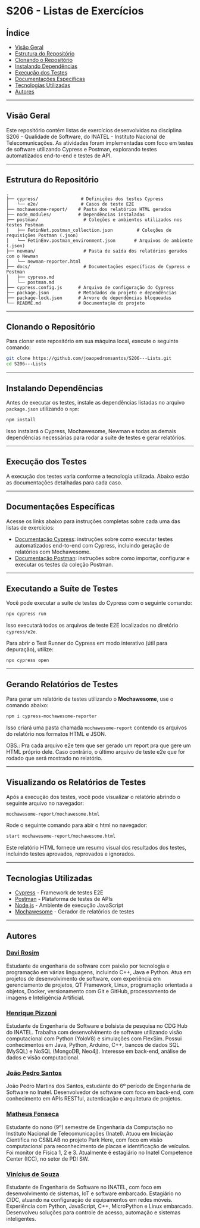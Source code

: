 ﻿# S206 - Listas de Exercícios

## Índice

- [Visão Geral](#visão-geral)
- [Estrutura do Repositório](#estrutura-do-repositório)
- [Clonando o Repositório](#clonando-o-repositório)
- [Instalando Dependências](#instalando-dependências)
- [Execução dos Testes](#execução-dos-testes)
- [Documentações Específicas](#documentações-específicas)
- [Tecnologias Utilizadas](#tecnologias-utilizadas)
- [Autores](#autores)
---

## Visão Geral

Este repositório contém listas de exercícios desenvolvidas na disciplina S206 - Qualidade de Software, do INATEL - Instituto Nacional de Telecomunicações. As atividades foram implementadas com foco em testes de software utilizando Cypress e Postman, explorando testes automatizados end-to-end e testes de API.

---

## Estrutura do Repositório

```plaintext
.
├── cypress/                # Definições dos testes Cypress
│   └── e2e/                # Casos de teste E2E
├── mochawesome-report/    # Pasta dos relatórios HTML gerados
├── node_modules/          # Dependências instaladas
├── postman/                 # Coleções e ambientes utilizados nos testes Postman
│   ├── FetinNet.postman_collection.json         # Coleções de requisições Postman (.json)
│   └── FetinEnv.postman_environment.json       # Arquivos de ambiente (.json)
├── newman/                  # Pasta de saída dos relatórios gerados com o Newman
│   └── newman-reporter.html
├── docs/                    # Documentações específicas de Cypress e Postman
│   ├── cypress.md
│   └── postman.md
├── cypress.config.js      # Arquivo de configuração do Cypress
├── package.json           # Metadados do projeto e dependências
├── package-lock.json      # Árvore de dependências bloqueadas
└── README.md              # Documentação do projeto
```

---

## Clonando o Repositório

Para clonar este repositório em sua máquina local, execute o seguinte comando:

```bash
git clone https://github.com/joaopedromsantos/S206---Lists.git
cd S206---Lists
```

---

## Instalando Dependências

Antes de executar os testes, instale as dependências listadas no arquivo `package.json` utilizando o `npm`:

```bash
npm install
```

Isso instalará o Cypress, Mochawesome, Newman e todas as demais dependências necessárias para rodar a suíte de testes e gerar relatórios.

---

## Execução dos Testes

A execução dos testes varia conforme a tecnologia utilizada. Abaixo estão as documentações detalhadas para cada caso.

---

## Documentações Específicas

Acesse os links abaixo para instruções completas sobre cada uma das listas de exercícios:

- [Documentação Cypress](./docs/cypress.md): instruções sobre como executar testes automatizados end-to-end com Cypress, incluindo geração de relatórios com Mochawesome.
- [Documentação Postman](./docs/postman.md): instruções sobre como importar, configurar e executar os testes da coleção Postman.

---

## Executando a Suíte de Testes

Você pode executar a suíte de testes do Cypress com o seguinte comando:

```bash
npx cypress run
```

Isso executará todos os arquivos de teste E2E localizados no diretório `cypress/e2e`.

Para abrir o Test Runner do Cypress em modo interativo (útil para depuração), utilize:

```bash
npx cypress open
```

---

## Gerando Relatórios de Testes

Para gerar um relatório de testes utilizando o **Mochawesome**, use o comando abaixo:

```bash
npm i cypress-mochawesome-reporter
```

Isso criará uma pasta chamada `mochawesome-report` contendo os arquivos do relatório nos formatos HTML e JSON.

OBS.: Pra cada arquivo e2e tem que ser gerado um report pra que gere um HTML próprio dele. Caso contrário, o último arquivo de teste e2e que for rodado que será mostrado no relatório.

---

## Visualizando os Relatórios de Testes

Após a execução dos testes, você pode visualizar o relatório abrindo o seguinte arquivo no navegador:

```bash
mochawesome-report/mochawesome.html
```

Rode o seguinte comando para abir o html no navegador:

```bash
start mochawesome-report/mochawesome.html
```

Este relatório HTML fornece um resumo visual dos resultados dos testes, incluindo testes aprovados, reprovados e ignorados.

---

## Tecnologias Utilizadas

- [Cypress](https://www.cypress.io/) - Framework de testes E2E
- [Postman](https://www.postman.com/) - Plataforma de testes de APIs
- [Node.js](https://nodejs.org/) - Ambiente de execução JavaScript
- [Mochawesome](https://github.com/adamgruber/mochawesome) - Gerador de relatórios de testes


---

## Autores

### [Davi Rosim](https://github.com/DaviRosimES)

Estudante de engenharia de software com paixão por tecnologia e programação em várias linguagens, incluindo C++, Java e Python. Atua em projetos de desenvolvimento de software, com experiência em gerenciamento de projetos, QT Framework, Linux, programação orientada a objetos, Docker, versionamento com Git e GitHub, processamento de imagens e Inteligência Artificial.

### [Henrique Pizzoni](https://github.com/henrique-pizzoni)

Estudante de Engenharia de Software e bolsista de pesquisa no CDG Hub do INATEL. Trabalha com desenvolvimento de software utilizando visão computacional com Python (YoloV8) e simulações com FlexSim. Possui conhecimentos em Java, Python, Arduino, C++, bancos de dados SQL (MySQL) e NoSQL (MongoDB, Neo4j). Interesse em back-end, análise de dados e visão computacional.

### [João Pedro Santos](https://github.com/joaopedromsantos)

João Pedro Martins dos Santos, estudante do 6º período de Engenharia de Software no Inatel. Desenvolvedor de software com foco em back-end, com conhecimento em APIs RESTful, autenticação e arquitetura de projetos.

### [Matheus Fonseca](https://github.com/matheusAFONSECA)

Estudante do nono (9º) semestre de Engenharia da Computação no Instituto Nacional de Telecomunicações (Inatel). Atuou em Iniciação Científica no CS&ILAB no projeto Park Here, com foco em visão computacional para reconhecimento de placas e identificação de veículos. Foi monitor de Física 1, 2 e 3. Atualmente é estagiário no Inatel Competence Center (ICC), no setor de PDI SW.

### [Vinícius de Souza](https://github.com/viniss211)

Estudante de Engenharia de Software no INATEL, com foco em desenvolvimento de sistemas, IoT e software embarcado. Estagiário no CIDC, atuando na configuração de equipamentos em redes móveis. Experiência com Python, JavaScript, C++, MicroPython e Linux embarcado. Desenvolveu soluções para controle de acesso, automação e sistemas inteligentes.
